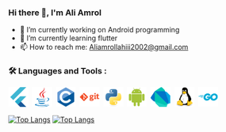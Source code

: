 ### Hi there 👋, I'm Ali Amrol


* 🔭 I’m currently working on Android programming
* 🌱 I’m currently learning flutter
* 📫 How to reach me: Aliamrollahiii2002@gmail.com

 ### :hammer_and_wrench: Languages and Tools :
 <img src="https://github.com/devicons/devicon/blob/master/icons/flutter/flutter-original.svg" width="40" height="40"/>&nbsp;
 <img src="https://github.com/devicons/devicon/blob/master/icons/java/java-original.svg" width="40" height="40"/>&nbsp;
 <img src="https://github.com/devicons/devicon/blob/master/icons/c/c-original.svg" width="40" height="40"/>&nbsp;
 <img src="https://github.com/devicons/devicon/blob/master/icons/git/git-plain-wordmark.svg" width="40" height="40"/>&nbsp;
 <img src="https://github.com/devicons/devicon/blob/master/icons/python/python-original.svg" width="40" height="40"/>&nbsp;
 <img src="https://github.com/devicons/devicon/blob/master/icons/android/android-original.svg" width="40" height="40"/>&nbsp;
 <img src="https://github.com/devicons/devicon/blob/master/icons/dart/dart-original.svg" width="40" height="40"/>&nbsp;
 <img src="https://github.com/devicons/devicon/blob/master/icons/linux/linux-original.svg" width="40" height="40"/>&nbsp;
 <img src="https://github.com/devicons/devicon/blob/master/icons/go/go-original-wordmark.svg" width="40" height="40"/>&nbsp;




 [![Top Langs](https://github-readme-stats.vercel.app/api/top-langs/?username=Aliamrol&layout=compact&theme=vision-friendly-dark)](https://github.com/anuraghazra/github-readme-stats)
  [![Top Langs](https://githubunwrapped.com/Aliamrol)](https://github.com/anuraghazra/github-readme-stats)

